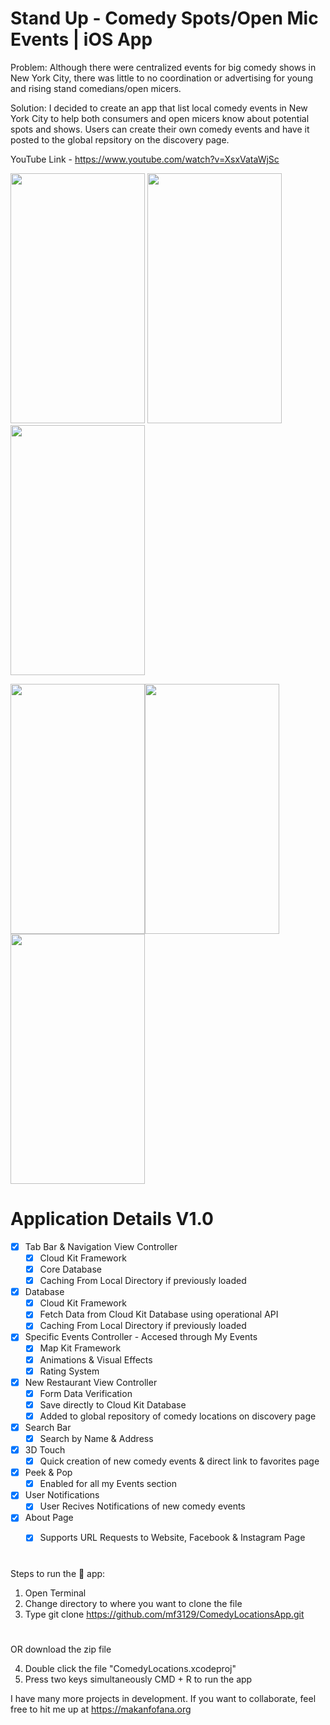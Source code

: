 # Stand Up - Comedy Spots/Open Mic Events | iOS App


Problem: Although there were centralized events for big comedy shows in New York City, there was little to no coordination or advertising for young and rising stand comedians/open micers. 



Solution: I decided to create an app that list local comedy events in New York City to help both consumers and open micers know about potential spots and shows. Users can create their own comedy events and have it posted to the global repsitory on the discovery page. 

YouTube Link - https://www.youtube.com/watch?v=XsxVataWjSc

<img width = "215" height="400" src="https://user-images.githubusercontent.com/43025563/65391881-24ff5400-dd3c-11e9-99b0-c7be806c5140.PNG"> <img width = "215" height="400" src="https://user-images.githubusercontent.com/43025563/65391756-d3a29500-dd3a-11e9-990f-ccbf68a88387.PNG"> <img width = "215" height="400" src="https://user-images.githubusercontent.com/43025563/65391810-5e838f80-dd3b-11e9-8bde-456ce35ca830.PNG"> 

<img width = "215" height="400" src="https://user-images.githubusercontent.com/43025563/65391723-92aa8080-dd3a-11e9-9fbf-da2ca0756ede.PNG"><img width = "215" height="400" src="https://user-images.githubusercontent.com/43025563/65391898-73acee00-dd3c-11e9-826d-93ced6a9f5f3.PNG"><img width = "215" height="400" src="https://user-images.githubusercontent.com/43025563/65391888-55df8900-dd3c-11e9-9724-bfaea5bb35d7.PNG"> 


#
#


# Application Details V1.0
- [x] Tab Bar & Navigation View Controller
  - [x] Cloud Kit Framework
  - [x] Core Database
  - [x] Caching From Local Directory if previously loaded
- [x] Database
  - [x] Cloud Kit Framework
  - [x] Fetch Data from Cloud Kit Database using operational API
  - [x] Caching From Local Directory if previously loaded
- [x] Specific Events Controller - Accesed through My Events
  - [x] Map Kit Framework 
  - [x] Animations & Visual Effects
  - [x] Rating System
- [x] New Restaurant View Controller
  - [x] Form Data Verification
  - [x] Save directly to Cloud Kit Database
  - [x] Added to global repository of comedy locations on discovery page
- [x] Search Bar
  - [x] Search by Name & Address 
- [x] 3D Touch 
  - [x] Quick creation of new comedy events & direct link to favorites page
- [x] Peek & Pop 
  - [x] Enabled for all my Events section
- [x] User Notifications
  - [x] User Recives Notifications of new comedy events
- [x] About Page
  - [x] Supports URL Requests to Website, Facebook & Instagram Page



#
#

Steps to run the 📱 app:

1. Open Terminal
2. Change directory to where you want to clone the file
3. Type git clone https://github.com/mf3129/ComedyLocationsApp.git

#
#

OR download the zip file

4. Double click the file "ComedyLocations.xcodeproj"
5. Press two keys simultaneously CMD + R to run the app


I have many more projects in development. If you want to collaborate, feel free to hit me up at https://makanfofana.org

